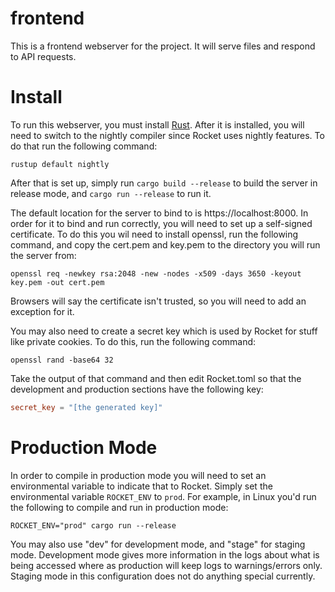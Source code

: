 # frontend

This is a frontend webserver for the project. It will serve files and respond to API requests.

# Install
To run this webserver, you must install [Rust](https://www.rustup.rs/). After it is installed, you will need to switch to the nightly compiler since Rocket uses nightly features. To do that run the following command:
```
rustup default nightly
```
After that is set up, simply run `cargo build --release` to build the server in release mode, and `cargo run --release` to run it.

The default location for the server to bind to is https://localhost:8000. In order for it to bind and run correctly, you will need to set up a self-signed certificate. To do this you wil need to install openssl, run the following command, and copy the cert.pem and key.pem to the directory you will run the server from:
```
openssl req -newkey rsa:2048 -new -nodes -x509 -days 3650 -keyout key.pem -out cert.pem
```
Browsers will say the certificate isn't trusted, so you will need to add an exception for it.

You may also need to create a secret key which is used by Rocket for stuff like private cookies. To do this, run the following command:
```
openssl rand -base64 32
```
Take the output of that command and then edit Rocket.toml so that the development and production sections have the following key:
```toml
secret_key = "[the generated key]"
```

# Production Mode
In order to compile in production mode you will need to set an environmental variable to indicate that to Rocket. Simply set the environmental variable `ROCKET_ENV` to `prod`. For example, in Linux you'd run the following to compile and run in production mode:
```
ROCKET_ENV="prod" cargo run --release
```
You may also use "dev" for development mode, and "stage" for staging mode. Development mode gives more information in the logs about what is being accessed where as production will keep logs to warnings/errors only. Staging mode in this configuration does not do anything special currently.
